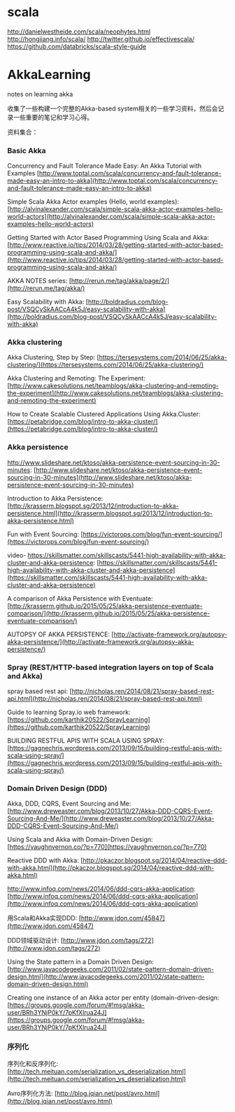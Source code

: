 # scala
http://danielwestheide.com/scala/neophytes.html
http://hongjiang.info/scala/
http://twitter.github.io/effectivescala/
https://github.com/databricks/scala-style-guide

# AkkaLearning
notes on learning akka

收集了一些构建一个完整的Akka-based system相关的一些学习资料，然后会记录一些重要的笔记和学习心得。

资料集合：

### Basic Akka

Concurrency and Fault Tolerance Made Easy: An Akka Tutorial with Examples [http://www.toptal.com/scala/concurrency-and-fault-tolerance-made-easy-an-intro-to-akka](http://www.toptal.com/scala/concurrency-and-fault-tolerance-made-easy-an-intro-to-akka)

Simple Scala Akka Actor examples (Hello, world examples):[http://alvinalexander.com/scala/simple-scala-akka-actor-examples-hello-world-actors](http://alvinalexander.com/scala/simple-scala-akka-actor-examples-hello-world-actors)

Getting Started with Actor Based Programming Using Scala and Akka: [http://www.reactive.io/tips/2014/03/28/getting-started-with-actor-based-programming-using-scala-and-akka/](http://www.reactive.io/tips/2014/03/28/getting-started-with-actor-based-programming-using-scala-and-akka/)

AKKA NOTES series: [http://rerun.me/tag/akka/page/2/](http://rerun.me/tag/akka/)

Easy Scalability with Akka: [http://boldradius.com/blog-post/VSQCySkAACcA4k5J/easy-scalability-with-akka](http://boldradius.com/blog-post/VSQCySkAACcA4k5J/easy-scalability-with-akka)

### Akka clustering

Akka Clustering, Step by Step: [https://tersesystems.com/2014/06/25/akka-clustering/](https://tersesystems.com/2014/06/25/akka-clustering/)

Akka Clustering and Remoting: The Experiment: [http://www.cakesolutions.net/teamblogs/akka-clustering-and-remoting-the-experiment](http://www.cakesolutions.net/teamblogs/akka-clustering-and-remoting-the-experiment)

How to Create Scalable Clustered Applications Using Akka.Cluster: [https://petabridge.com/blog/intro-to-akka-cluster/](https://petabridge.com/blog/intro-to-akka-cluster/)

### Akka persistence
http://www.slideshare.net/ktoso/akka-persistence-event-sourcing-in-30-minutes: [http://www.slideshare.net/ktoso/akka-persistence-event-sourcing-in-30-minutes](http://www.slideshare.net/ktoso/akka-persistence-event-sourcing-in-30-minutes)

Introduction to Akka Persistence: [http://krasserm.blogspot.sg/2013/12/introduction-to-akka-persistence.html](http://krasserm.blogspot.sg/2013/12/introduction-to-akka-persistence.html)

Fun with Event Sourcing: [https://victorops.com/blog/fun-event-sourcing/](https://victorops.com/blog/fun-event-sourcing/)

video- https://skillsmatter.com/skillscasts/5441-high-availability-with-akka-cluster-and-akka-persistence: [https://skillsmatter.com/skillscasts/5441-high-availability-with-akka-cluster-and-akka-persistence](https://skillsmatter.com/skillscasts/5441-high-availability-with-akka-cluster-and-akka-persistence)

A comparison of Akka Persistence with Eventuate: [http://krasserm.github.io/2015/05/25/akka-persistence-eventuate-comparison/](http://krasserm.github.io/2015/05/25/akka-persistence-eventuate-comparison/)

AUTOPSY OF AKKA PERSISTENCE: [http://activate-framework.org/autopsy-akka-persistence/](http://activate-framework.org/autopsy-akka-persistence/)

### Spray (REST/HTTP-based integration layers on top of Scala and Akka)

spray based rest api: [http://nicholas.ren/2014/08/21/spray-based-rest-api.html](http://nicholas.ren/2014/08/21/spray-based-rest-api.html)

Guide to learning Spray.io web framework: [https://github.com/karthik20522/SprayLearning](https://github.com/karthik20522/SprayLearning)

BUILDING RESTFUL APIS WITH SCALA USING SPRAY: [https://gagnechris.wordpress.com/2013/09/15/building-restful-apis-with-scala-using-spray/](https://gagnechris.wordpress.com/2013/09/15/building-restful-apis-with-scala-using-spray/)


### Domain Driven Design (DDD)
Akka, DDD, CQRS, Event Sourcing and Me: [http://www.dreweaster.com/blog/2013/10/27/Akka-DDD-CQRS-Event-Sourcing-And-Me/](http://www.dreweaster.com/blog/2013/10/27/Akka-DDD-CQRS-Event-Sourcing-And-Me/)

Using Scala and Akka with Domain-Driven Design: [https://vaughnvernon.co/?p=770](https://vaughnvernon.co/?p=770)

Reactive DDD with Akka: [http://pkaczor.blogspot.sg/2014/04/reactive-ddd-with-akka.html](http://pkaczor.blogspot.sg/2014/04/reactive-ddd-with-akka.html)

http://www.infoq.com/news/2014/06/ddd-cqrs-akka-application: [http://www.infoq.com/news/2014/06/ddd-cqrs-akka-application](http://www.infoq.com/news/2014/06/ddd-cqrs-akka-application)

用Scala和Akka实现DDD: [http://www.jdon.com/45847](http://www.jdon.com/45847)

DDD领域驱动设计: [http://www.jdon.com/tags/272](http://www.jdon.com/tags/272)

Using the State pattern in a Domain Driven Design: [http://www.javacodegeeks.com/2011/02/state-pattern-domain-driven-design.html](http://www.javacodegeeks.com/2011/02/state-pattern-domain-driven-design.html)

Creating one instance of an Akka actor per entity (domain-driven-design: [https://groups.google.com/forum/#!msg/akka-user/BRh3YNjP0kY/7pKfXlrua24J](https://groups.google.com/forum/#!msg/akka-user/BRh3YNjP0kY/7pKfXlrua24J)

### 序列化

序列化和反序列化: [http://tech.meituan.com/serialization_vs_deserialization.html](http://tech.meituan.com/serialization_vs_deserialization.html)

Avro序列化方法: [http://blog.jqian.net/post/avro.html](http://blog.jqian.net/post/avro.html)
